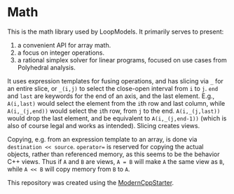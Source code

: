 # Math

This is the math library used by LoopModels.
It primarily serves to present:
1. a convenient API for array math.
2. a focus on integer operations.
3. a rational simplex solver for linear programs, focused on use cases from Polyhedral analysis.

It uses expression templates for fusing operations, and has slicing via `_` for an entire slice, or `_(i,j)` to select the close-open interval from `i` to `j`. `end` and `last` are keywords for the end of an axis, and the last element. E.g., `A(i,last)` would select the element from the `i`th row and last column, while `A(i,_(j,end))` would select the `i`th row, from `j` to the end. `A(i,_(j,last))` would drop the last element, and be equivalent to `A(i,_(j,end-1))` (which is also of course legal and works as intended). Slicing creates views.

Copying, e.g. from an expression template to an array, is done via `destination << source`. 
`operator=` is reserved for copying the actual objects, rather than referenced memory, as this seems to be the behavior C++ views.
Thus if `A` and `B` are views, `A = B` will make `A` the same view as `B`, while `A << B` will copy memory from `B` to `A`.

This repository was created using the [ModernCppStarter](https://github.com/TheLartians/ModernCppStarter).
